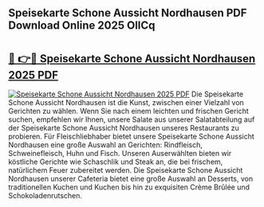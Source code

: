 ## Speisekarte Schone Aussicht Nordhausen PDF Download Online 2025 OlICq

# <h2><a href="http://gc6sdoc.nevu.top/?p=Speisekarte+Schone+Aussicht+Nordhausen">🔗 👉🔴 Speisekarte Schone Aussicht Nordhausen 2025 PDF</a></h2>

[![Speisekarte Schone Aussicht Nordhausen 2025 PDF](https://i.imgur.com/dBaPXMq.png)](http://gc6sdoc.nevu.top/?p=Speisekarte+Schone+Aussicht+Nordhausen)
Die Speisekarte Schone Aussicht Nordhausen ist die Kunst, zwischen einer Vielzahl von Gerichten zu wählen. Wenn Sie nach einem leichten und frischen Gericht suchen, empfehlen wir Ihnen, unsere Salate aus unserer Salatabteilung auf der Speisekarte Schone Aussicht Nordhausen unseres Restaurants zu probieren. Für Fleischliebhaber bietet unsere Speisekarte Schone Aussicht Nordhausen eine große Auswahl an Gerichten: Rindfleisch, Schweinefleisch, Huhn und Fisch. Unseren Auserwählten bieten wir köstliche Gerichte wie Schaschlik und Steak an, die bei frischem, natürlichem Feuer zubereitet werden. Die Speisekarte Schone Aussicht Nordhausen unserer Cafeteria bietet eine große Auswahl an Desserts, von traditionellen Kuchen und Kuchen bis hin zu exquisiten Crème Brûlée und Schokoladenrutschen.
